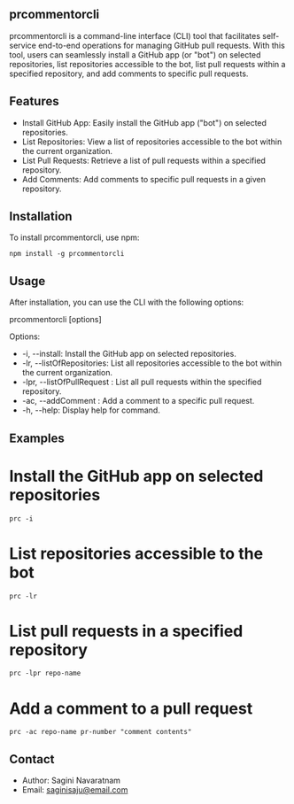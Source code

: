 ## prcommentorcli
prcommentorcli is a command-line interface (CLI) tool that facilitates self-service end-to-end operations for managing GitHub pull requests. With this tool, users can seamlessly install a GitHub app (or "bot") on selected repositories, list repositories accessible to the bot, list pull requests within a specified repository, and add comments to specific pull requests.

## Features
- Install GitHub App: Easily install the GitHub app ("bot") on selected repositories.
- List Repositories: View a list of repositories accessible to the bot within the current organization.
- List Pull Requests: Retrieve a list of pull requests within a specified repository.
- Add Comments: Add comments to specific pull requests in a given repository.

## Installation
To install prcommentorcli, use npm:

`npm install -g prcommentorcli`

## Usage

After installation, you can use the CLI with the following options:


prcommentorcli [options]

Options:

- -i, --install: Install the GitHub app on selected repositories.
- -lr, --listOfRepositories: List all repositories accessible to the bot within the current organization.
- -lpr, --listOfPullRequest <repo>: List all pull requests within the specified repository.
- -ac, --addComment <repo> <pr> <comment>: Add a comment to a specific pull request.
- -h, --help: Display help for command.

## Examples

# Install the GitHub app on selected repositories
`prc -i`

# List repositories accessible to the bot
`prc -lr`

# List pull requests in a specified repository
`prc -lpr repo-name`

# Add a comment to a pull request
`prc -ac repo-name pr-number "comment contents"`


## Contact

- Author: Sagini Navaratnam
- Email: saginisaju@email.com
